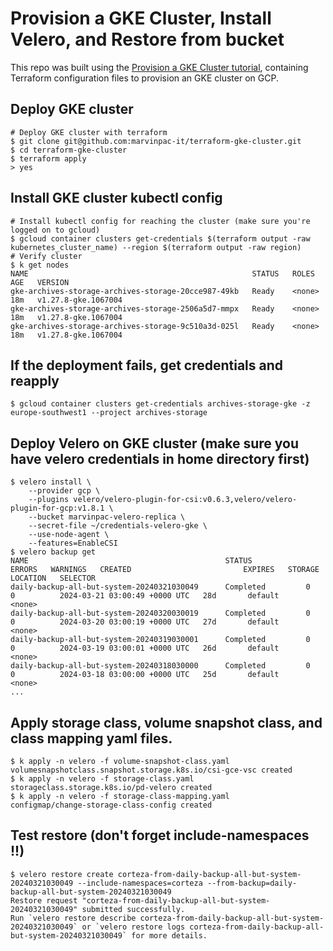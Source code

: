 # Provision a GKE Cluster, Install Velero, and Restore from bucket

This repo was built using the [Provision a GKE Cluster tutorial](https://developer.hashicorp.com/terraform/tutorials/kubernetes/gke), containing Terraform configuration files to provision an GKE cluster on GCP.

## Deploy GKE cluster
```
# Deploy GKE cluster with terraform
$ git clone git@github.com:marvinpac-it/terraform-gke-cluster.git
$ cd terraform-gke-cluster
$ terraform apply
> yes
```

## Install GKE cluster kubectl config
```
# Install kubectl config for reaching the cluster (make sure you're logged on to gcloud)
$ gcloud container clusters get-credentials $(terraform output -raw kubernetes_cluster_name) --region $(terraform output -raw region)
# Verify cluster
$ k get nodes
NAME                                                  STATUS   ROLES    AGE   VERSION
gke-archives-storage-archives-storage-20cce987-49kb   Ready    <none>   18m   v1.27.8-gke.1067004
gke-archives-storage-archives-storage-2506a5d7-mmpx   Ready    <none>   18m   v1.27.8-gke.1067004
gke-archives-storage-archives-storage-9c510a3d-025l   Ready    <none>   18m   v1.27.8-gke.1067004
```

## If the deployment fails, get credentials and reapply
```
$ gcloud container clusters get-credentials archives-storage-gke -z europe-southwest1 --project archives-storage
```

## Deploy Velero on GKE cluster (make sure you have velero credentials in home directory first)
```
$ velero install \
    --provider gcp \
    --plugins velero/velero-plugin-for-csi:v0.6.3,velero/velero-plugin-for-gcp:v1.8.1 \
    --bucket marvinpac-velero-replica \
    --secret-file ~/credentials-velero-gke \
    --use-node-agent \
    --features=EnableCSI
$ velero backup get
NAME                                            STATUS            ERRORS   WARNINGS   CREATED                         EXPIRES   STORAGE LOCATION   SELECTOR
daily-backup-all-but-system-20240321030049      Completed         0        0          2024-03-21 03:00:49 +0000 UTC   28d       default            <none>
daily-backup-all-but-system-20240320030019      Completed         0        0          2024-03-20 03:00:19 +0000 UTC   27d       default            <none>
daily-backup-all-but-system-20240319030001      Completed         0        0          2024-03-19 03:00:01 +0000 UTC   26d       default            <none>
daily-backup-all-but-system-20240318030000      Completed         0        0          2024-03-18 03:00:00 +0000 UTC   25d       default            <none>
...
```

## Apply storage class, volume snapshot class, and class mapping yaml files.
```
$ k apply -n velero -f volume-snapshot-class.yaml
volumesnapshotclass.snapshot.storage.k8s.io/csi-gce-vsc created
$ k apply -n velero -f storage-class.yaml
storageclass.storage.k8s.io/pd-velero created
$ k apply -n velero -f storage-class-mapping.yaml
configmap/change-storage-class-config created
```

## Test restore (don't forget include-namespaces !!)
```
$ velero restore create corteza-from-daily-backup-all-but-system-20240321030049 --include-namespaces=corteza --from-backup=daily-backup-all-but-system-20240321030049
Restore request "corteza-from-daily-backup-all-but-system-20240321030049" submitted successfully.
Run `velero restore describe corteza-from-daily-backup-all-but-system-20240321030049` or `velero restore logs corteza-from-daily-backup-all-but-system-20240321030049` for more details.
```
